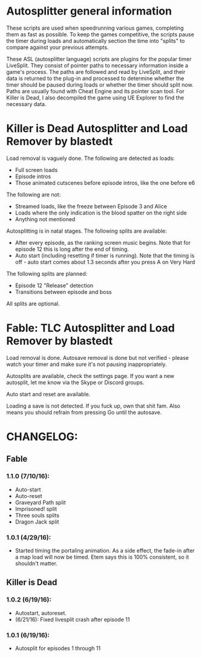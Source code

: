 # Autosplitter general information
These scripts are used when speedrunning various games, completing them as fast as possible. To keep the games competitive, the scripts pause the timer during loads and automatically section the time into "splits" to compare against your previous attempts.

These ASL (autosplitter language) scripts are plugins for the popular timer LiveSplit.  They consist of pointer paths to necessary information inside a game's process.  The paths are followed and read by LiveSplit, and their data is returned to the plug-in and processed to determine whether the timer should be paused during loads or whether the timer should split now.  Paths are usually found with Cheat Engine and its pointer scan tool.  For Killer is Dead, I also decompiled the game using UE Explorer to find the necessary data.

# Killer is Dead Autosplitter and Load Remover by blastedt

Load removal is vaguely done.  The following are detected as loads:
* Full screen loads
* Episode intros
* Those animated cutscenes before episode intros, like the one before e6


The following are not:
* Streamed loads, like the freeze between Episode 3 and Alice
* Loads where the only indication is the blood spatter on the right side
* Anything not mentioned


Autosplitting is in natal stages.  The following splits are available:
* After every episode, as the ranking screen music begins.  Note that for episode 12 this is long after the end of timing.
* Auto start (including resetting if timer is running).  Note that the timing is off - auto start comes about 1.3 seconds after you press A on Very Hard

The following splits are planned:
* Episode 12 "Release" detection
* Transitions between episode and boss

All splits are optional.





# Fable: TLC Autosplitter and Load Remover by blastedt

Load removal is done.
Autosave removal is done but not verified - please watch your timer and make sure it's not pausing inappropriately.

Autosplits are available, check the settings page.  If you want a new autosplit, let me know via the Skype or Discord groups.

Auto start and reset are available.

Loading a save is not detected.  If you fuck up, own that shit fam.  Also means you should refrain from pressing Go until the autosave.

# CHANGELOG:

## Fable
### 1.1.0 (7/10/16):
* Auto-start
* Auto-reset
* Graveyard Path split
* Imprisoned! split
* Three souls splits
* Dragon Jack split

### 1.0.1 (4/29/16):
* Started timing the portaling animation.  As a side effect, the fade-in after a map load will now be timed.  Etem says this is 100% consistent, so it shouldn't matter.


## Killer is Dead
### 1.0.2 (6/19/16):
* Autostart, autoreset.
* (6/21/16): Fixed livesplit crash after episode 11


### 1.0.1 (6/19/16):
* Autosplit for episodes 1 through 11
